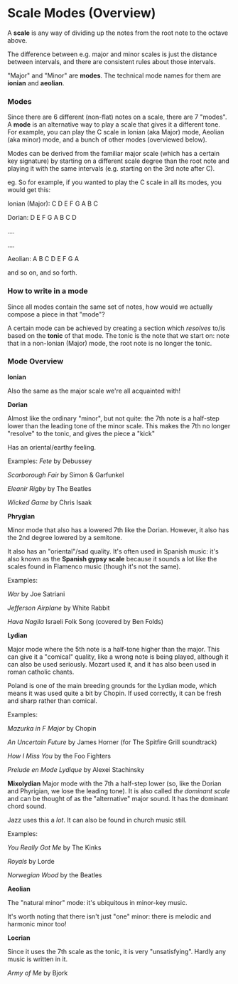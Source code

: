 # Scale Modes (Overview)

A **scale** is any way of dividing up the notes from the root note to the octave above.

The difference between e.g. major and minor scales is just the distance between intervals, and there are consistent rules about those intervals.

"Major" and "Minor" are **modes**. The technical mode names for them are **ionian** and **aeolian**.

### Modes

Since there are 6 different (non-flat) notes on a scale, there are 7 "modes". A **mode** is an alternative way to play a scale that gives it a different tone. For example, you can play the C scale in Ionian (aka Major) mode, Aeolian (aka minor) mode, and a bunch of other modes (overviewed below).

Modes can be derived from the familiar major scale (which has a certain key signature) by starting on a different scale degree than the root note and playing it with the same intervals (e.g. starting on the 3rd note after C).

eg.
So for example, if you wanted to play the C scale in all its modes, you would get this:

Ionian (Major): C D E F G A B C

Dorian: D E F G A B C D

....

....

Aeolian: A B C D E F G A

and so on, and so forth.

### How to write in a mode

Since all modes contain the same set of notes, how would we actually compose a piece in that "mode"?

A certain mode can be achieved by creating a section which _resolves_ to/is based on the **tonic** of that mode. The tonic is the note that we start on: note that in a non-Ionian (Major) mode, the root note is no longer the tonic.

### Mode Overview

**Ionian**

Also the same as the major scale we're all acquainted with!

**Dorian**

Almost like the ordinary "minor", but not quite: the 7th note is a half-step lower than the leading tone of the minor scale. This makes the 7th no longer "resolve" to the tonic, and gives the piece a "kick"

Has an oriental/earthy feeling.

Examples:
_Fete_  by Debussey

_Scarborough Fair_ by Simon & Garfunkel

_Eleanir Rigby_ by The Beatles

_Wicked Game_ by Chris Isaak

**Phrygian**

Minor mode that also has a lowered 7th like the Dorian. However, it also has the 2nd degree lowered by a semitone.

It also has an "oriental"/sad quality. It's often used in Spanish music: it's also known as the **Spanish gypsy scale** because it sounds a lot like the scales found in Flamenco music (though it's not the same).

Examples:

_War_ by Joe Satriani

_Jefferson Airplane_ by White Rabbit

_Hava Nagila_ Israeli Folk Song (covered by Ben Folds)

**Lydian**

Major mode where the 5th note is a half-tone higher than the major.
This can give it a "comical" quality, like a wrong note is being played, although it can also be used seriously. Mozart used it, and it has also been used in roman catholic chants.

Poland is one of the main breeding grounds for the Lydian mode, which means it was used quite a bit by Chopin. If used correctly, it can be fresh and sharp rather than comical.

Examples:

_Mazurka in F Major_ by Chopin

_An Uncertain Future_ by James Horner (for The Spitfire Grill soundtrack)

_How I Miss You_ by the Foo Fighters

_Prelude en Mode Lydique_ by Alexei Stachinsky

**Mixolydian**
Major mode with the 7th a half-step lower (so, like the Dorian and Phyrigian, we lose the leading tone). It is also called _the dominant scale_ and can be thought of as the "alternative" major sound. It has the dominant chord sound.

Jazz uses this a _lot_. It can also be found in church music still.

Examples:

_You Really Got Me_ by The Kinks

_Royals_ by Lorde

_Norwegian Wood_ by the Beatles

**Aeolian**

The "natural minor" mode: it's ubiquitous in minor-key music.

It's worth noting that there isn't just "one" minor: there is melodic and harmonic minor too!

**Locrian**

Since it uses the 7th scale as the tonic, it is very "unsatisfying". Hardly any music is written in it.

_Army of Me_ by Bjork


